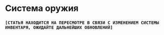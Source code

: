 # Система оружия

### `[СТАТЬЯ НАХОДИТСЯ НА ПЕРЕСМОТРЕ В СВЯЗИ С ИЗМЕНЕНИЕМ СИСТЕМЫ ИНВЕНТАРЯ, ОЖИДАЙТЕ ДАЛЬНЕЙШИХ ОБНОВЛЕНИЙ]`
